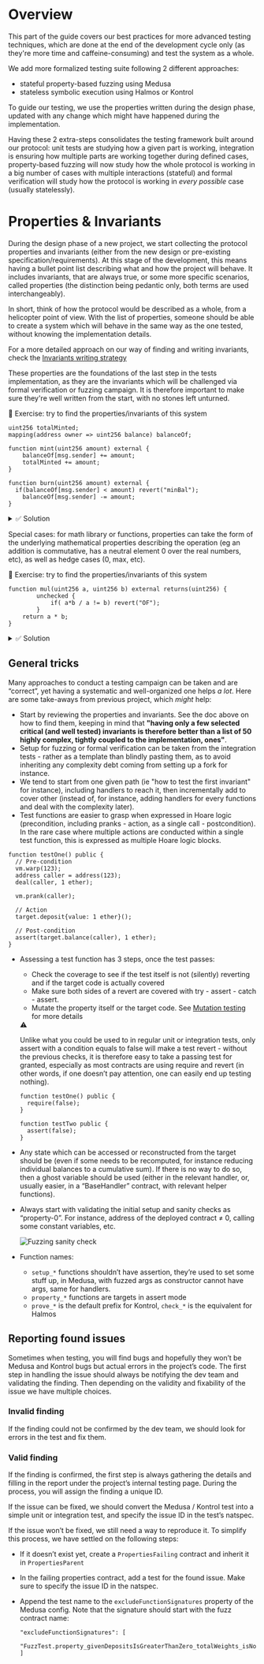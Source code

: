 # Overview

This part of the guide covers our best practices for more advanced testing techniques, which are done at the end of the development cycle only (as they're more time and caffeine-consuming) and test the system as a whole.

We add more formalized testing suite following 2 different approaches:

- stateful property-based fuzzing using Medusa
- stateless symbolic execution using Halmos or Kontrol

To guide our testing, we use the properties written during the design phase, updated with any change which might have happened during the implementation.

Having these 2 extra-steps consolidates the testing framework built around our protocol: unit tests are studying how a given part is working, integration is ensuring how multiple parts are working together during defined cases, property-based fuzzing will now study how the whole protocol is working in a big number of cases with multiple interactions (stateful) and formal verification will study how the protocol is working in *every possible* case (usually statelessly).

# Properties & Invariants

During the design phase of a new project, we start collecting the protocol properties and invariants (either from the new design or pre-existing specification/requirements). At this stage of the development, this means having a bullet point list describing what and how the project will behave. It includes invariants, that are always true, or some more specific scenarios, called properties (the distinction being pedantic only, both terms are used interchangeably).

In short, think of how the protocol would be described as a whole, from a helicopter point of view. With the list of properties, someone should be able to create a system which will behave in the same way as the one tested, without knowing the implementation details. 

For a more detailed approach on our way of finding and writing invariants, check the [Invariants writing strategy](./invariants-writing.md)

These properties are the foundations of the last step in the tests implementation, as they are the invariants which will be challenged via formal verification or fuzzing campaign. It is therefore important to make sure they're well written from the start, with no stones left unturned.

📝 Exercise: try to find the properties/invariants of this system

```solidity
uint256 totalMinted;
mapping(address owner => uint256 balance) balanceOf;

function mint(uint256 amount) external {
	balanceOf[msg.sender] += amount;
	totalMinted += amount;
}

function burn(uint256 amount) external {
  if(balanceOf[msg.sender] < amount) revert("minBal");
	balanceOf[msg.sender] -= amount;
}
```

<details>
<summary>✅ Solution</summary>
    - totalMinted is the sum of all the mint
    - an address cannot burn more than its current balance
    - an address balance is the sum of all its mints, minus its burns
    - totalMinted never decreases
</details>

Special cases: for math library or functions, properties can take the form of the underlying mathematical properties describing the operation (eg an addition is commutative, has a neutral element 0 over the real numbers, etc), as well as hedge cases (0, max, etc).

📝 Exercise: try to find the properties/invariants of this system

```solidity
function mul(uint256 a, uint256 b) external returns(uint256) {
		unchecked {
			if( a*b / a != b) revert("OF");
		}
    return a * b;
}
```

<details>
<summary>✅ Solution</summary>
    - Unit: mul should be associative, so that `mul(mul(a, b), c)` is the same as `mul(a, mul(b, c))`
    - Unit: mul should be commutative
    - Unit: mul should be distributive
    - Unit: mul should have 1 as identity element
    - Unit: mul should have 0 as absorbing element (this is both a property and a hedge case)
    - Unit: should throw if a*b is greater than uint256 max
</details>

## General tricks

Many approaches to conduct a testing campaign can be taken and are “correct”, yet having a systematic and well-organized one helps *a lot*. Here are some take-aways from previous project, which *might* help:

- Start by reviewing the properties and invariants. See the doc above on how to find them, keeping in mind that **"having only a few selected critical (and well tested) invariants is therefore better than a list of 50 highly complex, tightly coupled to the implementation, ones"**.
- Setup for fuzzing or formal verification can be taken from the integration tests - rather as a template than blindly pasting them, as to avoid inheriting any complexity debt coming from setting up a fork for instance.
- We tend to start from one given path (ie "how to test the first invariant" for instance), including handlers to reach it, then incrementally add to cover other (instead of, for instance, adding handlers for every functions and deal with the complexity later).
- Test functions are easier to grasp when expressed in Hoare logic (precondition, including pranks - action, as a single call - postcondition). In the rare case where multiple actions are conducted within a single test function, this is expressed as multiple Hoare logic blocks.

```solidity
function testOne() public {
  // Pre-condition
  vm.warp(123);
  address caller = address(123);
  deal(caller, 1 ether);
  
  vm.prank(caller);
  
  // Action
  target.deposit{value: 1 ether}();
  
  // Post-condition
  assert(target.balance(caller), 1 ether);
}
```

- Assessing a test function has 3 steps, once the test passes:
    - Check the coverage to see if the test itself is not (silently) reverting and if the target code is actually covered
    - Make sure both sides of a revert are covered with try - assert - catch - assert.
    - Mutate the property itself or the target code. See [Mutation testing](../mutation-testing.md) for more details
    
    <aside>
    ⚠️
    
    Unlike what you could be used to in regular unit or integration tests, only assert with a condition equals to false will make a test revert - without the previous checks, it is therefore easy to take a passing test for granted, especially as most contracts are using require and revert (in other words, if one doesn’t pay attention, one can easily end up testing nothing). 
    
    ```solidity
    function testOne() public {
      require(false);
    }
    
    function testTwo public {
      assert(false);
    }
    ```
    
    </aside>
    
- Any state which can be accessed or reconstructed from the target should be (even if some needs to be recomputed, for instance reducing individual balances to a cumulative sum). If there is no way to do so, then a ghost variable should be used (either in the relevant handler, or, usually easier, in a “BaseHandler” contract, with relevant helper functions).
- Always start with validating the initial setup and sanity checks as “property-0”. For instance, address of the deployed contract ≠ 0, calling some constant variables, etc.
    
    ![Fuzzing sanity check](/img/fuzz-sanity-check.png)
    
- Function names:
    - `setup_*` functions shouldn’t have assertion, they’re used to set some stuff up, in Medusa, with fuzzed args as constructor cannot have args, same for handlers.
    - `property_*` functions are targets in assert mode
    - `prove_*` is the default prefix for Kontrol, `check_*` is the equivalent for Halmos

## Reporting found issues

Sometimes when testing, you will find bugs and hopefully they won’t be Medusa and Kontrol bugs but actual errors in the project’s code. The first step in handling the issue should always be notifying the dev team and validating the finding. Then depending on the validity and fixability of the issue we have multiple choices.

### Invalid finding

If the finding could not be confirmed by the dev team, we should look for errors in the test and fix them.

### Valid finding

If the finding is confirmed, the first step is always gathering the details and filling in the report under the project’s internal testing page. During the process, you will assign the finding a unique ID.

If the issue can be fixed, we should convert the Medusa / Kontrol test into a simple unit or integration test, and specify the issue ID in the test’s natspec.

If the issue won’t be fixed, we still need a way to reproduce it. To simplify this process, we have settled on the following steps:

- If it doesn’t exist yet, create a `PropertiesFailing` contract and inherit it in `PropertiesParent`
- In the failing properties contract, add a test for the found issue. Make sure to specify the issue ID in the natspec.
- Append the test name to the `excludeFunctionSignatures` property of the Medusa config. Note that the signature should start with the fuzz contract name:
    
    ```
    "excludeFunctionSignatures": [
      "FuzzTest.property_givenDepositsIsGreaterThanZero_totalWeights_isNotZero()"
    ]
    ```
  